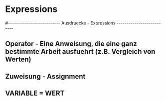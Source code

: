 # Expressions
#-------------------------- Ausdruecke - Expressions --------------------------
## Operator - Eine Anweisung, die eine ganz bestimmte Arbeit ausfuehrt (z.B. Vergleich von Werten)


## Zuweisung - Assignment
## VARIABLE = WERT
